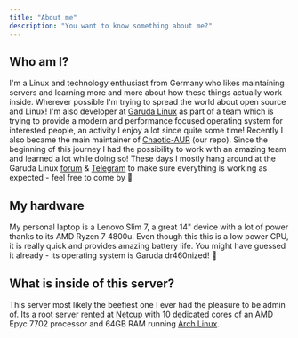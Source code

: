 ```yaml
---
title: "About me"
description: "You want to know something about me?"
---
```


## Who am I?
I'm a Linux and technology enthusiast from Germany who likes maintaining servers and learning more and more about how these things actually work inside. Wherever possible I'm trying to spread the world about open source and Linux! I'm also developer at [Garuda Linux](https://garudalinux.org) as part of a team which is trying to provide a modern and performance focused operating system for interested people, an activity I enjoy a lot since quite some time! Recently I also became the main maintainer of [Chaotic-AUR](https://aur.chaotic.cx) (our repo). Since the beginning of this journey I had the possibility to work with an amazing team and learned a lot while doing so! These days I mostly hang around at the Garuda Linux [forum](https://forum.garudalinux.org) & [Telegram](https://t.me/garudalinux) to make sure everything is working as expected - feel free to come by :wave:

## My hardware
My personal laptop is a Lenovo Slim 7, a great 14" device with a lot of power thanks to its AMD Ryzen 7 4800u. Even though this this is a low power CPU, it is really quick and provides amazing battery life. You might have guessed it already - its operating system is Garuda dr460nized! :dragon:

## What is inside of this server?
This server most likely the beefiest one I ever had the pleasure to be admin of. Its a root server rented at [Netcup](https://netcup.eu) with 10 dedicated cores of an AMD Epyc 7702 processor and 64GB RAM running [Arch Linux](https://archlinux.org).
